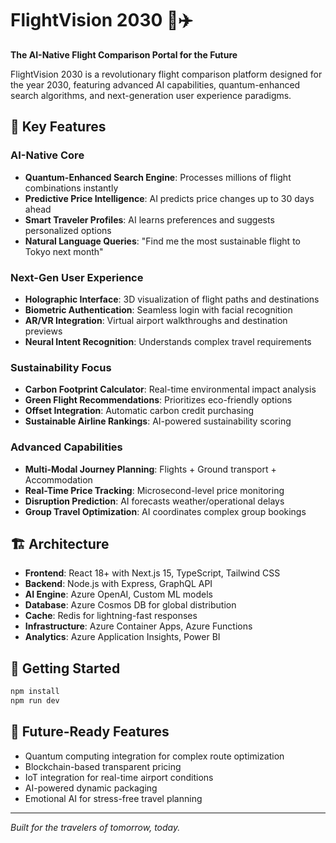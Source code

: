 # FlightVision 2030 🚀✈️

**The AI-Native Flight Comparison Portal for the Future**

FlightVision 2030 is a revolutionary flight comparison platform designed for the year 2030, featuring advanced AI capabilities, quantum-enhanced search algorithms, and next-generation user experience paradigms.

## 🌟 Key Features

### AI-Native Core
- **Quantum-Enhanced Search Engine**: Processes millions of flight combinations instantly
- **Predictive Price Intelligence**: AI predicts price changes up to 30 days ahead
- **Smart Traveler Profiles**: AI learns preferences and suggests personalized options
- **Natural Language Queries**: "Find me the most sustainable flight to Tokyo next month"

### Next-Gen User Experience
- **Holographic Interface**: 3D visualization of flight paths and destinations
- **Biometric Authentication**: Seamless login with facial recognition
- **AR/VR Integration**: Virtual airport walkthroughs and destination previews
- **Neural Intent Recognition**: Understands complex travel requirements

### Sustainability Focus
- **Carbon Footprint Calculator**: Real-time environmental impact analysis
- **Green Flight Recommendations**: Prioritizes eco-friendly options
- **Offset Integration**: Automatic carbon credit purchasing
- **Sustainable Airline Rankings**: AI-powered sustainability scoring

### Advanced Capabilities
- **Multi-Modal Journey Planning**: Flights + Ground transport + Accommodation
- **Real-Time Price Tracking**: Microsecond-level price monitoring
- **Disruption Prediction**: AI forecasts weather/operational delays
- **Group Travel Optimization**: AI coordinates complex group bookings

## 🏗️ Architecture

- **Frontend**: React 18+ with Next.js 15, TypeScript, Tailwind CSS
- **Backend**: Node.js with Express, GraphQL API
- **AI Engine**: Azure OpenAI, Custom ML models
- **Database**: Azure Cosmos DB for global distribution
- **Cache**: Redis for lightning-fast responses
- **Infrastructure**: Azure Container Apps, Azure Functions
- **Analytics**: Azure Application Insights, Power BI

## 🚀 Getting Started

```bash
npm install
npm run dev
```

## 🔮 Future-Ready Features

- Quantum computing integration for complex route optimization
- Blockchain-based transparent pricing
- IoT integration for real-time airport conditions
- AI-powered dynamic packaging
- Emotional AI for stress-free travel planning

---

*Built for the travelers of tomorrow, today.*
